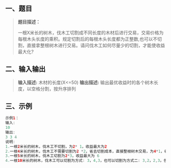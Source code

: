 ## 一、题目

> **题目描述：**
>
> 一根X米长的树木，伐木工切割成不同长度的木材后进行交易，交易价格为每根木头长度的乘积。规定切割后的每根木头长度都为正整数,也可以不切割，直接拿整根树木进行交易。请问伐木工如何尽量少的切割，才能使收益最大化?

## 二、输入输出

> **输入描述:**
> 木材的长度(X<=50)
> **输出描述:**
> 输出最优收益时的各个树木长度，以空格分割，按升序排列

## 三、示例

```java
示例1：
输入:
10
输出:
3 3 4
说明: 
1.一根2米长的树木，伐木工不切割，为2* 1，收益最大为2
2.一根4米长的树木，伐木工不需要切割为2 *2，省去切割成本，直接整根树木交易，为4*1，收益最大为4
3.一根5米长的树木，伐木工切割为2*3，收益最大为 6 
4.一根10米长的树木，伐木工可以切割为方式: 3，4,3，也可以切割为方式二: 3,2，2,3，但方式二伐木工多切割了一次增加切割成本却卖了一样的价格，因此并不是最优收益。
```